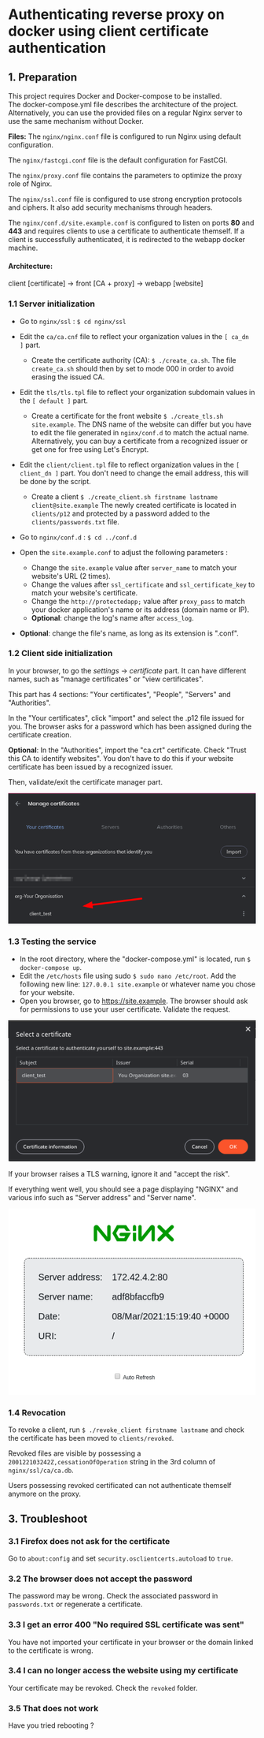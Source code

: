 # Authenticating reverse proxy on docker using client certificate authentication

## 1. Preparation
This project requires Docker and Docker-compose to be installed.   
The docker-compose.yml file describes the architecture of the project.
Alternatively, you can use the provided files on a regular Nginx server to use the same mechanism without Docker.

**Files:**
The `nginx/nginx.conf` file is configured to run Nginx using default configuration.

The `nginx/fastcgi.conf` file is the default configuration for FastCGI.

The `nginx/proxy.conf` file contains the parameters to optimize the proxy role of Nginx.

The `nginx/ssl.conf` file is configured to use strong encryption protocols and ciphers. It also add security mechanisms through headers.

The `nginx/conf.d/site.example.conf` is configured to listen on ports **80** and **443** and requires clients to use a certificate to authenticate themself. If a client is successfully authenticated, it is redirected to the webapp docker machine.


#### Architecture:
client [certificate] -> front [CA + proxy] -> webapp [website]


### 1.1 Server initialization
- Go to `nginx/ssl` : `$ cd nginx/ssl`
- Edit the `ca/ca.cnf` file to reflect your organization values in the `[ ca_dn ]` part.
  - Create the certificate authority (CA): `$ ./create_ca.sh`. The file `create_ca.sh` should then by set to mode 000 in order to avoid erasing the issued CA.
- Edit the `tls/tls.tpl` file to reflect your organization subdomain values in the `[ default ]` part.
  - Create a certificate for the front website `$ ./create_tls.sh site.example`. The DNS name of the website can differ but you have to edit the file generated in `nginx/conf.d` to match the actual name.
 Alternatively, you can buy a certificate from a recognized issuer or get one for free using Let's Encrypt.
- Edit the `client/client.tpl` file to reflect organization values in the `[ client_dn ]` part. You don't need to change the email address, this will be done by the script.
  - Create a client `$ ./create_client.sh firstname lastname client@site.example`
The newly created certificate is located in `clients/p12` and protected by a password added to the `clients/passwords.txt` file.   


- Go to `nginx/conf.d` : `$ cd ../conf.d`
- Open the `site.example.conf` to adjust the following parameters :
  - Change the `site.example` value after `server_name` to match your website's URL (2 times).
  - Change the values after `ssl_certificate` and `ssl_certificate_key` to match your website's certificate.
  - Change the `http://protectedapp;` value after `proxy_pass` to match your docker application's name or its address (domain name or IP).
  - **Optional**: change the log's name after `access_log`.
- **Optional**: change the file's name, as long as its extension is ".conf".

### 1.2 Client side initialization
In your browser, to go the *settings* -> *certificate* part. It can have different names, such as "manage certificates" or "view certificates".   

This part has 4 sections: "Your certificates", "People", "Servers" and "Authorities".   

In the "Your certificates", click "import" and select the .p12 file issued for you. The browser asks for a password which has been assigned during the certificate creation.

**Optional**: In the "Authorities", import the "ca.crt" certificate. Check "Trust this CA to identify websites". You don't have to do this if your website certificate has been issued by a recognized issuer.

Then, validate/exit the certificate manager part.

![alt text](browser_certs.png)

### 1.3 Testing the service
- In the root directory, where the "docker-compose.yml" is located, run `$ docker-compose up`.   
- Edit the `/etc/hosts` file using sudo `$ sudo nano /etc/root`. Add the following new line: `127.0.0.1	site.example` or whatever name you chose for your website.
- Open you browser, go to https://site.example. The browser should ask for permissions to use your user certificate. Validate the request.

![alt text](browser_asks.png)

If your browser raises a TLS warning, ignore it and "accept the risk".

If everything went well, you should see a page displaying "NGINX" and various info such as "Server address" and "Server name".

![alt text](site_accessed.png)


### 1.4 Revocation
To revoke a client, run `$ ./revoke_client firstname lastname` and check the certificate has been moved to `clients/revoked`.

Revoked files are visible by possessing a `200122103242Z,cessationOfOperation` string in the 3rd column of `nginx/ssl/ca/ca.db`.

Users possessing revoked certificated can not authenticate themself anymore on the proxy.


## 3. Troubleshoot
### 3.1 Firefox does not ask for the certificate
Go to `about:config` and set `security.osclientcerts.autoload` to `true`.

### 3.2 The browser does not accept the password
The password may be wrong. Check the associated password in `passwords.txt` or regenerate a certificate.

### 3.3 I get an error 400 "No required SSL certificate was sent"
You have not imported your certificate in your browser or the domain linked to the certificate is wrong.

### 3.4 I can no longer access the website using my certificate
Your certificate may be revoked. Check the `revoked` folder.

### 3.5 That does not work
Have you tried rebooting ?
